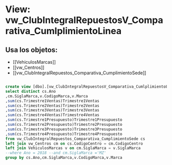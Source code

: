 # View: vw_ClubIntegralRepuestosV_Comparativa_CumlplimientoLinea

## Usa los objetos:
- [[VehiculosMarcas]]
- [[vw_Centros]]
- [[vw_ClubIntegralRepuestos_Comparativa_CumplimientoSede]]

```sql

create view [dbo].[vw_ClubIntegralRepuestosV_Comparativa_CumlplimientoLinea] as
select distinct cs.Ano
,cm.SiglaMarca,v.CodigoMarca,v.Marca
,sum(cs.Trimestre1Ventas)Trimestre1Ventas
,sum(cs.Trimestre2Ventas)Trimestre2Ventas
,sum(cs.Trimestre3Ventas)Trimestre3Ventas
,sum(cs.Trimestre4Ventas)Trimestre4Ventas
,sum(cs.Trimestre1Presupuesto)Trimestre1Presupuesto
,sum(cs.Trimestre2Presupuesto)Trimestre2Presupuesto
,sum(cs.Trimestre3Presupuesto)Trimestre3Presupuesto
,sum(cs.Trimestre4Presupuesto)Trimestre4Presupuesto
from vw_ClubIntegralRepuestos_Comparativa_CumplimientoSede cs
left join vw_Centros cm on cs.CodigoCentro = cm.CodigoCentro
left join VehiculosMarcas v on cm.SiglaMarca = v.SiglaMarca
--where Ano = 2018 --and cm.SiglaMarca ='MZ' 
group by cs.Ano,cm.SiglaMarca,v.CodigoMarca,v.Marca

```
